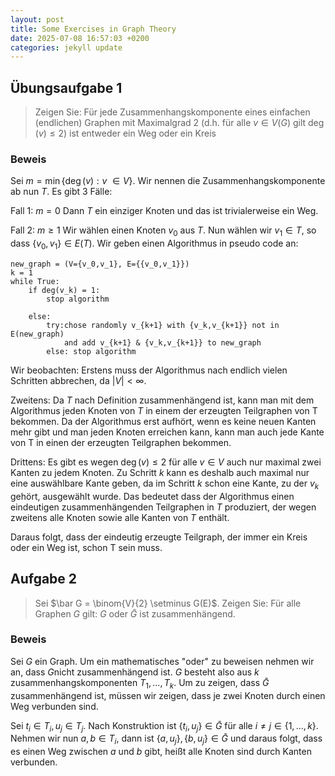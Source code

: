 ```yaml
---
layout: post
title: Some Exercises in Graph Theory
date: 2025-07-08 16:57:03 +0200
categories: jekyll update
---
```

## Übungsaufgabe 1
> Zeigen Sie: Für jede Zusammenhangskomponente eines einfachen (endlichen) Graphen mit Maximalgrad 2 (d.h. für alle $v \in V(G)$ gilt $\deg(v) \leq 2$) ist entweder ein Weg oder ein Kreis
### Beweis
Sei $m = \min\{\deg(v): v\ \in V\}$. Wir nennen die Zusammenhangskomponente ab nun $T$. Es gibt 3 Fälle:

Fall 1: $m = 0$
Dann $T$  ein einziger Knoten und das ist trivialerweise ein Weg. 

Fall 2: $m \geq 1$
Wir wählen einen Knoten $v_0$ aus $T$. Nun wählen wir $v_1 \in T$, so dass $\{v_0, v_1\} \in E(T)$. Wir geben einen Algorithmus in pseudo code an:

```
new_graph = (V={v_0,v_1}, E={{v_0,v_1}})
k = 1
while True: 
	if deg(v_k) = 1:
		stop algorithm

	else:
		try:chose randomly v_{k+1} with {v_k,v_{k+1}} not in E(new_graph) 
			and add v_{k+1} & {v_k,v_{k+1}} to new_graph
		else: stop algorithm
```  
 
Wir beobachten: 
Erstens muss der Algorithmus nach endlich vielen Schritten abbrechen, da $|V| < \infty$.

Zweitens: Da $T$ nach Definition zusammenhängend ist, kann man mit dem Algorithmus jeden Knoten von $T$ in einem der erzeugten Teilgraphen von T bekommen.  Da der Algorithmus erst aufhört, wenn es keine neuen Kanten mehr gibt und man jeden Knoten erreichen kann, kann man auch jede Kante von T in einen der erzeugten Teilgraphen bekommen.

Drittens: Es gibt es wegen $\deg(v) \leq 2$ für alle $v \in V$  auch nur maximal zwei Kanten zu jedem Knoten. Zu Schritt $k$ kann es deshalb auch maximal nur eine auswählbare Kante geben, da im Schritt $k$ schon eine Kante, zu der $v_k$ gehört, ausgewählt wurde. Das bedeutet dass der Algorithmus einen eindeutigen zusammenhängenden Teilgraphen in $T$ produziert, der wegen zweitens alle Knoten sowie alle Kanten von $T$ enthält. 

Daraus folgt, dass der eindeutig erzeugte Teilgraph, der immer ein Kreis oder ein Weg ist, schon T sein muss. 

## Aufgabe 2
> Sei $\bar G = \binom{V}{2} \setminus G(E)$. Zeigen Sie: Für alle Graphen $G$ gilt: $G$ oder $\bar G$ ist zusammenhängend. 

### Beweis
Sei $G$ ein Graph. Um ein mathematisches "oder" zu beweisen nehmen wir an, dass $G$nicht zusammenhängend ist. $G$ besteht also aus $k$ zusammenhangskomponenten $T_1,...,T_k$. Um zu zeigen, dass $\bar G$ zusammenhängend ist, müssen wir zeigen, dass je zwei Knoten durch einen Weg verbunden sind. 

Sei $t_i \in T_i, u_j \in T_j$. Nach Konstruktion ist $\{t_i, u_j\} \in \bar G$ für alle $i \neq j \in \{1,...,k\}$. Nehmen wir nun $a,b \in T_i$, dann ist $\{a, u_j\},\{b, u_j\} \in \bar G$ und daraus folgt, dass es einen Weg zwischen $a$ und $b$ gibt, heißt alle Knoten sind durch Kanten verbunden. 